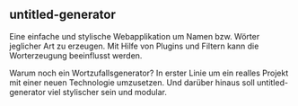## untitled-generator

Eine einfache und stylische Webapplikation um Namen bzw. Wörter jeglicher Art zu erzeugen.
Mit Hilfe von Plugins und Filtern kann die Worterzeugung beeinflusst werden.

Warum noch ein Wortzufallsgenerator? In erster Linie um ein realles Projekt mit einer
neuen Technologie umzusetzen. Und darüber hinaus soll untitled-generator viel stylischer sein
und modular. 
